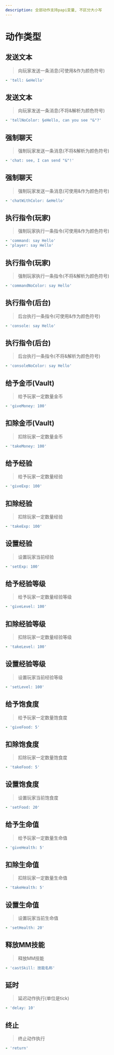 ```yaml
---
description: 全部动作支持papi变量, 不区分大小写
---
```


# 动作类型

## 发送文本

> 向玩家发送一条消息(可使用&作为颜色符号)

```yaml
- 'tell: &eHello'
```

## 发送文本

> 向玩家发送一条消息(不将&解析为颜色符号)

```yaml
- 'tellNoColor: §eHello, can you see "&"?'
```

## 强制聊天

> 强制玩家发送一条消息(不将&解析为颜色符号)

```yaml
- 'chat: see, I can send "&"!'
```

## 强制聊天

> 强制玩家发送一条消息(可使用&作为颜色符号)

```yaml
- 'chatWithColor: &eHello'
```

## 执行指令(玩家)

> 强制玩家执行一条指令(可使用&作为颜色符号)

```yaml
- 'command: say Hello'
- 'player: say Hello'
```

## 执行指令(玩家)

> 强制玩家执行一条指令(不将&解析为颜色符号)

```yaml
- 'commandNoColor: say Hello'
```

## 执行指令(后台)

> 后台执行一条指令(可使用&作为颜色符号)

```yaml
- 'console: say Hello'
```

## 执行指令(后台)

> 后台执行一条指令(不将&解析为颜色符号)

```yaml
- 'consoleNoColor: say Hello'
```

## 给予金币(Vault)

> 给予玩家一定数量金币

```yaml
- 'giveMoney: 100'
```

## 扣除金币(Vault)

> 扣除玩家一定数量金币

```yaml
- 'takeMoney: 100'
```

## 给予经验

> 给予玩家一定数量经验

```yaml
- 'giveExp: 100'
```

## 扣除经验

> 扣除玩家一定数量经验

```yaml
- 'takeExp: 100'
```

## 设置经验

> 设置玩家当前经验

```yaml
- 'setExp: 100'
```

## 给予经验等级

> 给予玩家一定数量经验等级

```yaml
- 'giveLevel: 100'
```

## 扣除经验等级

> 扣除玩家一定数量经验等级

```yaml
- 'takeLevel: 100'
```

## 设置经验等级

> 设置玩家当前经验等级

```yaml
- 'setLevel: 100'
```

## 给予饱食度

> 给予玩家一定数量饱食度

```yaml
- 'giveFood: 5'
```

## 扣除饱食度

> 扣除玩家一定数量饱食度

```yaml
- 'takeFood: 5'
```

## 设置饱食度

> 设置玩家当前饱食度

```yaml
- 'setFood: 20'
```

## 给予生命值

> 给予玩家一定数量生命值

```yaml
- 'giveHealth: 5'
```

## 扣除生命值

> 扣除玩家一定数量生命值

```yaml
- 'takeHealth: 5'
```

## 设置生命值

> 设置玩家当前生命值

```yaml
- 'setHealth: 20'
```

## 释放MM技能

> 释放MM技能

```yaml
- 'castSkill: 技能名称'
```

## 延时

> 延迟动作执行(单位是tick)

```yaml
- 'delay: 10'
```

## 终止

> 终止动作执行

```yaml
- 'return'
```
